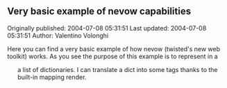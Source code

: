 ## Very basic example of nevow capabilities 
Originally published: 2004-07-08 05:31:51 
Last updated: 2004-07-08 05:31:51 
Author: Valentino Volonghi 
 
Here you can find a very basic example of how nevow (twisted's new web toolkit) works. As you see the purpose of this example is to represent in a <ul> a list of dictionaries. I can translate a dict into some tags thanks to the built-in mapping render.